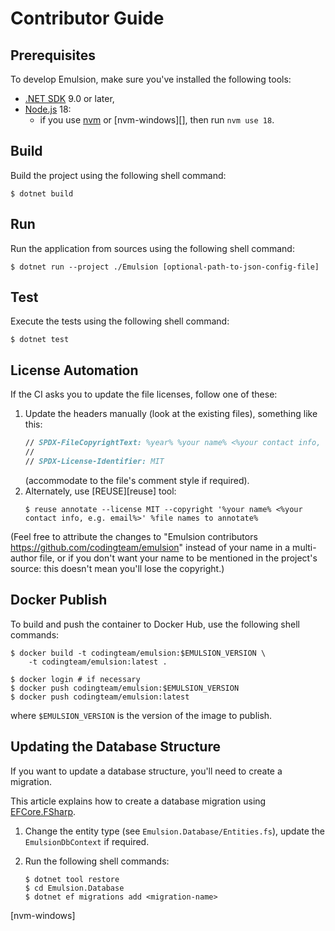 <!--
SPDX-FileCopyrightText: 2025 Emulsion contributors <https://github.com/codingteam/emulsion>

SPDX-License-Identifier: MIT
-->

Contributor Guide
=================

Prerequisites
-------------
To develop Emulsion, make sure you've installed the following tools:
- [.NET SDK][dotnet] 9.0 or later,
- [Node.js][node.js] 18:
  - if you use [nvm][] or [nvm-windows][], then run `nvm use 18`.

Build
-----
Build the project using the following shell command:

```console
$ dotnet build
```

Run
---
Run the application from sources using the following shell command:

```console
$ dotnet run --project ./Emulsion [optional-path-to-json-config-file]
```

Test
----
Execute the tests using the following shell command:

```console
$ dotnet test
```

License Automation
------------------
<!-- REUSE-IgnoreStart -->
If the CI asks you to update the file licenses, follow one of these:
1. Update the headers manually (look at the existing files), something like this:
   ```fsharp
   // SPDX-FileCopyrightText: %year% %your name% <%your contact info, e.g. email%>
   //
   // SPDX-License-Identifier: MIT
   ```
   (accommodate to the file's comment style if required).
2. Alternately, use [REUSE][reuse] tool:
   ```console
   $ reuse annotate --license MIT --copyright '%your name% <%your contact info, e.g. email%>' %file names to annotate%
   ```

(Feel free to attribute the changes to "Emulsion contributors <https://github.com/codingteam/emulsion>" instead of your name in a multi-author file, or if you don't want your name to be mentioned in the project's source: this doesn't mean you'll lose the copyright.)
<!-- REUSE-IgnoreEnd -->

Docker Publish
--------------
To build and push the container to Docker Hub, use the following shell commands:

```console
$ docker build -t codingteam/emulsion:$EMULSION_VERSION \
    -t codingteam/emulsion:latest .

$ docker login # if necessary
$ docker push codingteam/emulsion:$EMULSION_VERSION
$ docker push codingteam/emulsion:latest
```

where `$EMULSION_VERSION` is the version of the image to publish.

Updating the Database Structure
-------------------------------
If you want to update a database structure, you'll need to create a migration.

This article explains how to create a database migration using [EFCore.FSharp][efcore.fsharp].

1. Change the entity type (see `Emulsion.Database/Entities.fs`), update the `EmulsionDbContext` if required.
2. Run the following shell commands:

   ```console
   $ dotnet tool restore
   $ cd Emulsion.Database
   $ dotnet ef migrations add <migration-name>
   ```

[dotnet]: https://dot.net/
[efcore.fsharp]: https://github.com/efcore/EFCore.FSharp
[node.js]: https://nodejs.org/
[nvm]: https://github.com/nvm-sh/nvm
[nvm-windows]
